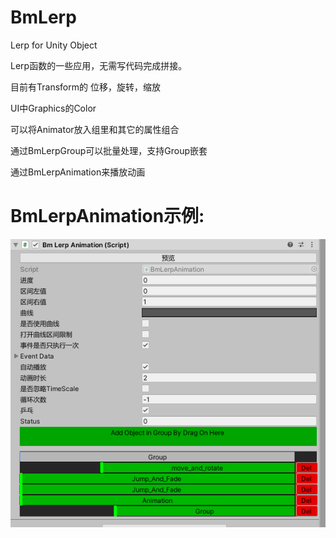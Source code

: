 # BmLerp
Lerp for Unity Object

Lerp函数的一些应用，无需写代码完成拼接。

目前有Transform的 位移，旋转，缩放

UI中Graphics的Color

可以将Animator放入组里和其它的属性组合

通过BmLerpGroup可以批量处理，支持Group嵌套

通过BmLerpAnimation来播放动画

# BmLerpAnimation示例:
![Image text](https://github.com/corle-bell/BmLerp/blob/main/QQ%E6%88%AA%E5%9B%BE20210617223442.png)

